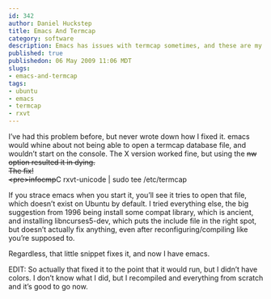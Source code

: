 ```yaml
--- 
id: 342
author: Daniel Huckstep
title: Emacs And Termcap
category: software
description: Emacs has issues with termcap sometimes, and these are my findings.
published: true
publishedon: 06 May 2009 11:06 MDT
slugs: 
- emacs-and-termcap
tags: 
- ubuntu
- emacs
- termcap
- rxvt
---
```

I’ve had this problem before, but never wrote down how I fixed it. emacs
would whine about not being able to open a termcap database file, and
wouldn’t start on the console. The X version worked fine, but using the
~~nw option resulted it in dying.
\
The fix!
\
\<pre\>infocmp~~C rxvt-unicode | sudo tee /etc/termcap

</pre>
If you strace emacs when you start it, you’ll see it tries to open that
file, which doesn’t exist on Ubuntu by default. I tried everything else,
the big suggestion from 1996 being install some compat library, which is
ancient, and installing libncurses5-dev, which puts the include file in
the right spot, but doesn’t actually fix anything, even after
reconfiguring/compiling like you’re supposed to.

Regardless, that little snippet fixes it, and now I have emacs.

EDIT: So actually that fixed it to the point that it would run, but I
didn’t have colors. I don’t know what I did, but I recompiled and
everything from scratch and it’s good to go now.